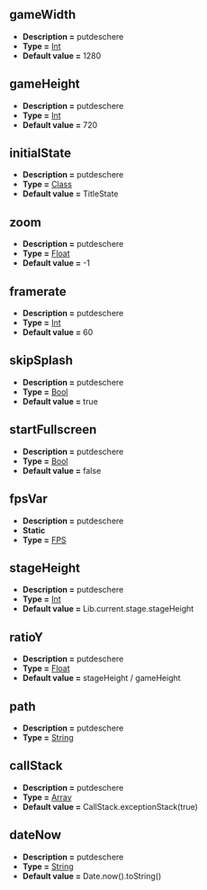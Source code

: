 ## gameWidth
* **Description =** putdeschere
* **Type =** [Int](https://api.haxeflixel.com/Int.html)
* **Default value =** 1280

## gameHeight
* **Description =** putdeschere
* **Type =** [Int](https://api.haxeflixel.com/Int.html)
* **Default value =** 720

## initialState
* **Description =** putdeschere
* **Type =** [Class<FlxState>](https://api.haxeflixel.com/Class.html)
* **Default value =** TitleState

## zoom
* **Description =** putdeschere
* **Type =** [Float](https://api.haxeflixel.com/Float.html)
* **Default value =** -1

## framerate
* **Description =** putdeschere
* **Type =** [Int](https://api.haxeflixel.com/Int.html)
* **Default value =** 60

## skipSplash
* **Description =** putdeschere
* **Type =** [Bool](https://api.haxeflixel.com/Bool.html)
* **Default value =** true

## startFullscreen
* **Description =** putdeschere
* **Type =** [Bool](https://api.haxeflixel.com/Bool.html)
* **Default value =** false

## fpsVar
* **Description =** putdeschere
* **Static**
* **Type =** [FPS](https://api.haxeflixel.com/openfl/display/FPS.html)

## stageHeight
* **Description =** putdeschere
* **Type =** [Int](https://api.haxeflixel.com/Int.html)
* **Default value =** Lib.current.stage.stageHeight

## ratioY
* **Description =** putdeschere
* **Type =** [Float](https://api.haxeflixel.com/Float.html)
* **Default value =** stageHeight / gameHeight

## path
* **Description =** putdeschere
* **Type =** [String](https://api.haxeflixel.com/String.html)

## callStack
* **Description =** putdeschere
* **Type =** [Array<StackItem>](https://api.haxeflixel.com/Array.html)
* **Default value =** CallStack.exceptionStack(true)

## dateNow
* **Description =** putdeschere
* **Type =** [String](https://api.haxeflixel.com/String.html)
* **Default value =** Date.now().toString()

